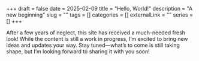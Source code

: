 +++ 
draft = false
date = 2025-02-09
title = "Hello, World!"
description = "A new beginning"
slug = ""
tags = []
categories = []
externalLink = ""
series = []
+++

After a few years of neglect, this site has received a much-needed fresh look! While the content is still a work in progress, I’m excited to bring new ideas and updates your way. Stay tuned—what’s to come is still taking shape, but I’m looking forward to sharing it with you soon!